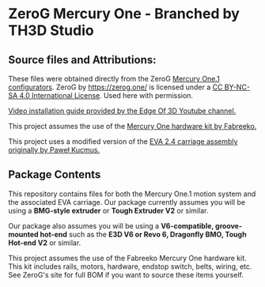 # ZeroG Mercury One - Branched by TH3D Studio

## Source files and Attributions:

These files were obtained directly from the ZeroG [Mercury One.1 configurators](https://docs.zerog.one/manual/build/mercury_eva/printed_files). ZeroG by https://zerog.one/ is licensed under a [CC BY-NC-SA 4.0 International License](http://creativecommons.org/licenses/by-nc-sa/4.0/). Used here with permission.

[Video installation guide provided by the Edge Of 3D Youtube channel.](https://www.youtube.com/playlist?list=PLTWoRbnsWNOh8fU8WCYN58Mdh5aLXsBGu)

This project assumes the use of the [Mercury One hardware kit by Fabreeko.](https://www.fabreeko.com/collections/mods/products/mercury-one-kit?variant=43030259073279)

This project uses a modified version of the [EVA 2.4 carriage assembly originally by Paweł Kucmus.](https://2.eva-3d.page/)

## Package Contents

This repository contains files for both the Mercury One.1 motion system and the associated EVA carriage. Our package currently assumes you will be using a **BMG-style extruder** or **Tough Extruder V2** or similar.

Our package also assumes you will be using a **V6-compatible, groove-mounted hot-end** such as the **E3D V6 or Revo 6, Dragonfly BMO, Tough Hot-end V2** or similar.

This project assumes the use of the Fabreeko Mercury One hardware kit. This kit includes rails, motors, hardware, endstop switch, belts, wiring, etc. See ZeroG's site for full BOM if you want to source these items yourself.
